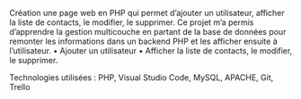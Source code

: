 Création une page web en PHP qui permet d’ajouter un utilisateur, afficher la liste de contacts, le modifier, le supprimer. Ce projet m’a permis d’apprendre la gestion multicouche en partant de la base de données pour remonter les informations dans un backend PHP et les afficher ensuite à l’utilisateur.
•	Ajouter un utilisateur
•	Afficher la liste de contacts, le modifier, le supprimer.

Technologies utilisées : PHP, Visual Studio Code, MySQL, APACHE, Git, Trello
